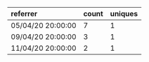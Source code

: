 | referrer          | count | uniques |
| :---------------- | :---- | :------ |
| 05/04/20 20:00:00 | 7     | 1       |
| 09/04/20 20:00:00 | 3     | 1       |
| 11/04/20 20:00:00 | 2     | 1       |